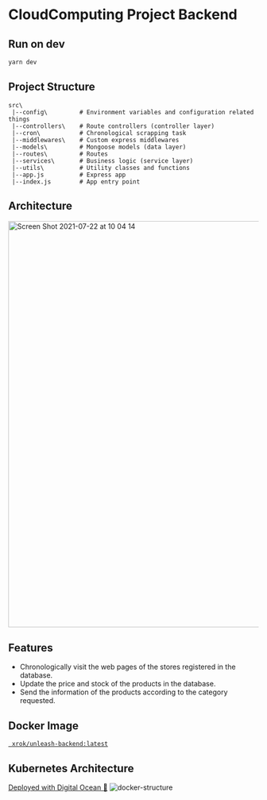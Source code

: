 # CloudComputing Project Backend

## Run on dev

```bash
yarn dev 
```

## Project Structure

```
src\
 |--config\         # Environment variables and configuration related things
 |--controllers\    # Route controllers (controller layer)
 |--cron\           # Chronological scrapping task    
 |--middlewares\    # Custom express middlewares
 |--models\         # Mongoose models (data layer)
 |--routes\         # Routes
 |--services\       # Business logic (service layer)
 |--utils\          # Utility classes and functions
 |--app.js          # Express app
 |--index.js        # App entry point
```

## Architecture

<img width="818" alt="Screen Shot 2021-07-22 at 10 04 14" src="https://user-images.githubusercontent.com/28423571/126662136-db21c2ef-7ff0-4b05-86b1-4c0f3bb9d8e3.png">

## Features

- Chronologically visit the web pages of the stores registered in the database.
- Update the price and stock of the products in the database.
- Send the information of the products according to the category requested.

## Docker Image

[``` xrok/unleash-backend:latest```](https://hub.docker.com/repository/docker/xrok/unleash-backend)

## Kubernetes Architecture
[Deployed with Digital Ocean 🚀](http://143.244.215.119/)
![docker-structure](https://user-images.githubusercontent.com/28423571/128601608-f88a7b63-dc1b-485f-8664-e11e4318a578.png)
